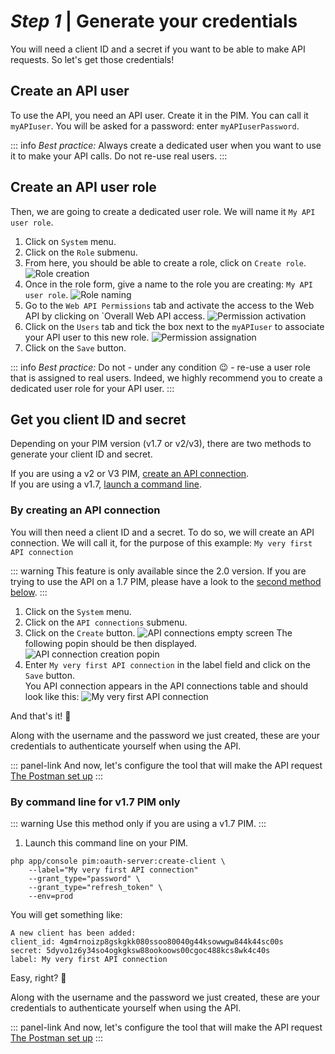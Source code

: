 # _Step 1_ | Generate your credentials

You will need a client ID and a secret if you want to be able to make API requests. So let's get those credentials!

## Create an API user

To use the API, you need an API user. Create it in the PIM. You can call it `myAPIuser`. You will be asked for a password: enter `myAPIuserPassword`.

::: info
_Best practice:_ Always create a dedicated user when you want to use it to make your API calls. Do not re-use real users.
:::

## Create an API user role

Then, we are going to create a dedicated user role. We will name it `My API user role`. 

1. Click on `System` menu.
1. Click on the `Role` submenu. 
1. From here, you should be able to create a role, click on `Create role`.
![Role creation](/img/getting-started/role-creation.png)
1. Once in the role form, give a name to the role you are creating: `My API user role`.
![Role naming](/img/getting-started/role-naming.png)
1. Go to the `Web API Permissions` tab and activate the access to the Web API by clicking on `Overall Web API access.
![Permission activation](/img/getting-started/permission-activation.png)
1. Click on the `Users` tab and tick the box next to the `myAPIuser` to associate your API user to this new role.
![Permission assignation](/img/getting-started/permission-assignation.png)
1. Click on the `Save` button.

::: info
_Best practice:_ Do not - under any condition :wink: - re-use a user role that is assigned to real users. Indeed, we highly recommend you to create a dedicated user role for your API user.
:::

## Get you client ID and secret

Depending on your PIM version (v1.7 or v2/v3), there are two methods to generate your client ID and secret.

If you are using a v2 or V3 PIM, [create an API connection](#by-creating-an-API-connection).  
If you are using a v1.7, [launch a command line](#by-command-line-for-v17-pim-only).

### By creating an API connection

You will then need a client ID and a secret. To do so, we will create an API connection. We will call it, for the purpose of this example: `My very first API connection`

::: warning
This feature is only available since the 2.0 version. If you are trying to use the API on a 1.7 PIM, please have a look to the [second method below](#get-your-credentials-via-command-line-).
:::

1. Click on the `System` menu.
1. Click on the `API connections` submenu.
1. Click on the `Create` button.
![API connections empty screen](/img/getting-started/api-connections-empty-screen.png)
The following popin should be then displayed.
![API connection creation popin](/img/getting-started/api-connection-creation-popin.png)
1. Enter `My very first API connection` in the label field and click on the `Save` button.  
You API connection appears in the API connections table and should look like this:
![My very first API connection](/img/getting-started/my-very-first-api-connection.png)

And that's it! :tada:

Along with the username and the password we just created, these are your credentials to authenticate yourself when using the API.

::: panel-link And now, let's configure the tool that will make the API request [The Postman set up](/getting-started/your-first-tutorial-old/step-2.html)
:::

### By command line for v1.7 PIM only

::: warning
Use this method only if you are using a v1.7 PIM.
:::

1. Launch this command line on your PIM.
```
php app/console pim:oauth-server:create-client \
    --label="My very first API connection"
    --grant_type="password" \
    --grant_type="refresh_token" \
    --env=prod
```
You will get something like:
```
A new client has been added:
client_id: 4gm4rnoizp8gskgkk080ssoo80040g44ksowwgw844k44sc00s
secret: 5dyvo1z6y34so4ogkgksw88ookoows00cgoc488kcs8wk4c40s
label: My very first API connection
```

Easy, right? 🙂

Along with the username and the password we just created, these are your credentials to authenticate yourself when using the API.

::: panel-link And now, let's configure the tool that will make the API request [The Postman set up](/getting-started/your-first-tutorial-old/step-2.html)
:::

